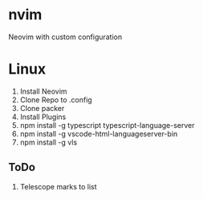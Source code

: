 # nvim
Neovim with custom configuration

# Linux

1. Install Neovim
2. Clone Repo to .config
3. Clone packer 
4. Install Plugins
5. npm install -g typescript typescript-language-server
6. npm install -g vscode-html-languageserver-bin
6. npm install -g vls 

## ToDo
1. Telescope marks to list
